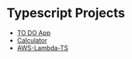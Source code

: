 # Typescript Projects
- [TO DO App](./TODOAPP)
- [Calculator](./Calculator)
- [AWS-Lambda-TS](./AWS-Lambda-TS)